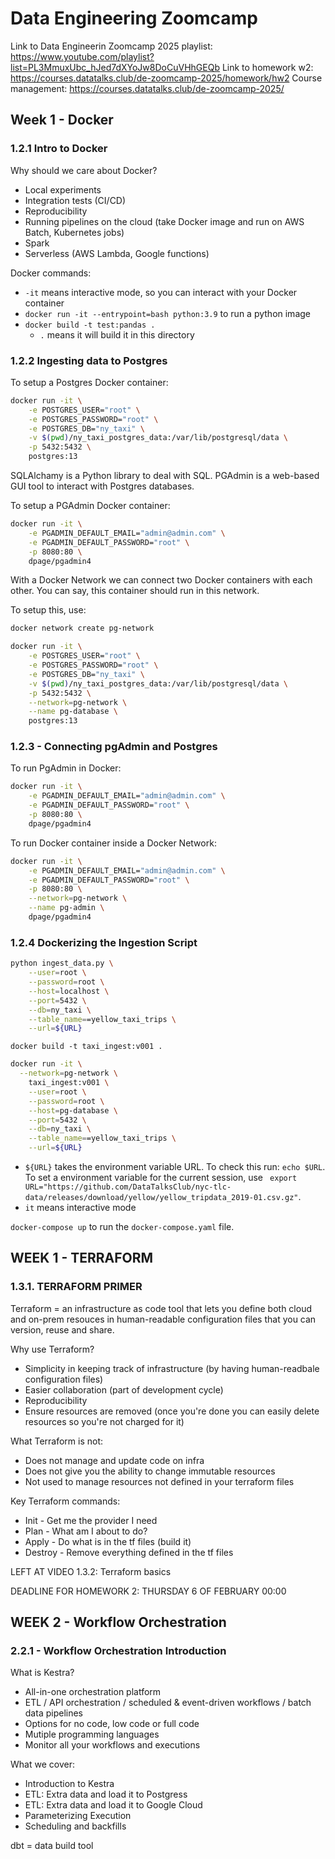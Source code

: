 # Data Engineering Zoomcamp

Link to Data Engineerin Zoomcamp 2025 playlist: https://www.youtube.com/playlist?list=PL3MmuxUbc_hJed7dXYoJw8DoCuVHhGEQb
Link to homework w2: https://courses.datatalks.club/de-zoomcamp-2025/homework/hw2
Course management: https://courses.datatalks.club/de-zoomcamp-2025/

## Week 1 - Docker

### 1.2.1 Intro to Docker

Why should we care about Docker?
- Local experiments
- Integration tests (CI/CD)
- Reproducibility
- Running pipelines on the cloud (take Docker image and run on AWS Batch, Kubernetes jobs)
- Spark
- Serverless (AWS Lambda, Google functions)

Docker commands:
- `-it` means interactive mode, so you can interact with your Docker container
- `docker run -it --entrypoint=bash python:3.9` to run a python image
- `docker build -t test:pandas .`
    - `.` means it will build it in this directory

### 1.2.2 Ingesting data to Postgres

To setup a Postgres Docker container:
```bash
docker run -it \
    -e POSTGRES_USER="root" \
    -e POSTGRES_PASSWORD="root" \
    -e POSTGRES_DB="ny_taxi" \
    -v $(pwd)/ny_taxi_postgres_data:/var/lib/postgresql/data \
    -p 5432:5432 \
    postgres:13
```

SQLAlchamy is a Python library to deal with SQL. PGAdmin is a web-based GUI tool to interact with Postgres databases.

To setup a PGAdmin Docker container:
```bash
docker run -it \
    -e PGADMIN_DEFAULT_EMAIL="admin@admin.com" \
    -e PGADMIN_DEFAULT_PASSWORD="root" \
    -p 8080:80 \
    dpage/pgadmin4
```

With a Docker Network we can connect two Docker containers with each other. You can say, this container should run in this network.

To setup this, use:
```bash
docker network create pg-network

docker run -it \
    -e POSTGRES_USER="root" \
    -e POSTGRES_PASSWORD="root" \
    -e POSTGRES_DB="ny_taxi" \
    -v $(pwd)/ny_taxi_postgres_data:/var/lib/postgresql/data \
    -p 5432:5432 \
    --network=pg-network \
    --name pg-database \
    postgres:13
```

### 1.2.3 - Connecting pgAdmin and Postgres

To run PgAdmin in Docker:
```bash
docker run -it \
    -e PGADMIN_DEFAULT_EMAIL="admin@admin.com" \
    -e PGADMIN_DEFAULT_PASSWORD="root" \
    -p 8080:80 \
    dpage/pgadmin4
```

To run Docker container inside a Docker Network:
```bash
docker run -it \
    -e PGADMIN_DEFAULT_EMAIL="admin@admin.com" \
    -e PGADMIN_DEFAULT_PASSWORD="root" \
    -p 8080:80 \
    --network=pg-network \
    --name pg-admin \
    dpage/pgadmin4
```

### 1.2.4 Dockerizing the Ingestion Script

```bash
python ingest_data.py \
    --user=root \
    --password=root \
    --host=localhost \
    --port=5432 \
    --db=ny_taxi \
    --table_name==yellow_taxi_trips \
    --url=${URL}
```

```
docker build -t taxi_ingest:v001 .
```


```bash
docker run -it \
  --network=pg-network \
    taxi_ingest:v001 \
    --user=root \
    --password=root \
    --host=pg-database \
    --port=5432 \
    --db=ny_taxi \
    --table_name==yellow_taxi_trips \
    --url=${URL}
```

- `${URL}` takes the environment variable URL. To check this run: `echo $URL`. To set a environment variable for the current session, use ` export URL="https://github.com/DataTalksClub/nyc-tlc-data/releases/download/yellow/yellow_tripdata_2019-01.csv.gz"`.
- `it` means interactive mode


`docker-compose up` to run the `docker-compose.yaml` file. 

## WEEK 1 - TERRAFORM

### 1.3.1. TERRAFORM PRIMER

Terraform = an infrastructure as code tool that lets you  define both cloud and on-prem resouces in human-readable configuration files that you can version, reuse and share.

Why use Terraform?
- Simplicity in keeping track of infrastructure (by having human-readbale configuration files)
- Easier collaboration (part of development cycle)
- Reproducibility
- Ensure resources are removed (once you're done you can easily delete resources so you're not charged for it)

What Terraform is not:
- Does not manage and update code on infra
- Does not give you the ability to change immutable resources
- Not used to manage resources not defined in your terraform files

Key Terraform commands:
- Init - Get me the provider I need
- Plan - What am I about to do?
- Apply - Do what is in the tf files (build it)
- Destroy - Remove everything defined in the tf files

LEFT AT VIDEO 1.3.2: Terraform basics

DEADLINE FOR HOMEWORK 2: THURSDAY 6 OF FEBRUARY 00:00


## WEEK 2 - Workflow Orchestration

### 2.2.1 - Workflow Orchestration Introduction

What is Kestra?
- All-in-one orchestration platform
- ETL / API orchestration / scheduled & event-driven workflows / batch data pipelines
- Options for no code, low code or full code
- Mutiple programming languages
- Monitor all your workflows and executions

What we cover:
- Introduction to Kestra
- ETL: Extra data and load it to Postgress
- ETL: Extra data and load it to Google Cloud
- Parameterizing Execution
- Scheduling and backfills

dbt = data build tool
